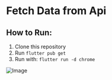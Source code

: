 # Fetch Data from Api

## How to Run:
1. Clone this repository
2. Run `flutter pub get`
3. Run with: `flutter run -d chrome`

![Image](https://github.com/user-attachments/assets/6b3677ec-8c74-46a8-8628-cdcc071d1f8e)
